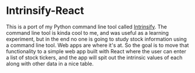 # Intrinsify-React

This is a port of my Python command line tool called [Intrinsify](https://github.com/heymoose/intrinsify-react).  The command line tool is kinda cool to me, and was useful as a learning experiment, but in the end no one is going to study stock information using a command line tool.  Web apps are where it's at.  So the goal is to move that functionality to a simple web app built with React where the user can enter a list of stock tickers, and the app will spit out the intrinsic values of each along with other data in a nice table.